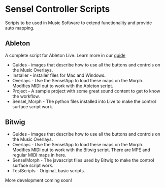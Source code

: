 # Sensel Controller Scripts

Scripts to be used in Music Software to extend functionality and provide auto mapping.

## Ableton
A complete script for Ableton Live. Learn more in our [guide](http://guide.sensel.com/morph_software/#ableton-live-control-surface)

* Guides - images that describe how to use all the buttons and controls on the Music Overlays.
* Installer - installer files for Mac and Windows.
* Overlays - Use the SenselApp to load these maps on the Morph. Modifies MIDI out to work with the Ableton script.
* Project - A sample project with some great sound content to get to know the workflow.
* Sensel_Morph - The python files installed into Live to make the control surface script work.

## Bitwig

* Guides - images that describe how to use all the buttons and controls on the Music Overlays.
* Overlays - Use the SenselApp to load these maps on the Morph. Modifies MIDI out to work with the Bitwig script. There are MPE and regular MIDI maps in here.
* SenselMorph - The javascript files used by Bitwig to make the control surface script work.
* TestScripts - Original, basic scripts.

More development coming soon!
